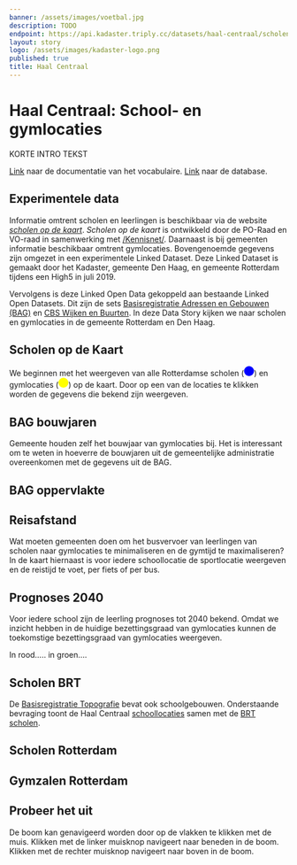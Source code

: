 ```yaml
---
banner: /assets/images/voetbal.jpg
description: TODO
endpoint: https://api.kadaster.triply.cc/datasets/haal-centraal/scholen-sportlocaties/services/virtuoso/sparql
layout: story
logo: /assets/images/kadaster-logo.png
published: true
title: Haal Centraal
---
```


# Haal Centraal: School- en gymlocaties

KORTE INTRO TEKST

[Link](/vocab/haal-centraal/index-en.html) naar de documentatie van
het vocabulaire.
[Link](https://kadaster.triply.cc/haal-centraal/scholen-sportlocaties)
naar de database.

## Experimentele data

Informatie omtrent scholen en leerlingen is beschikbaar via de website
[*scholen op de kaart*](https://www.scholenopdekaart.nl).  *Scholen op
de kaart* is ontwikkeld door de PO-Raad en VO-raad in samenwerking met
[/Kennisnet/](https://www.kennisnet.nl).  Daarnaast is bij gemeenten
informatie beschikbaar omtrent gymlocaties.  Bovengenoemde gegevens
zijn omgezet in een experimentele Linked Dataset.  Deze Linked Dataset
is gemaakt door het Kadaster, gemeente Den Haag, en gemeente Rotterdam
tijdens een High5 in juli 2019.

Vervolgens is deze Linked Open Data gekoppeld aan bestaande Linked
Open Datasets.  Dit zijn de sets [Basisregistratie Adressen en
Gebouwen
(BAG)](https://www.pdok.nl/introductie/-/article/basisregistratie-adressen-en-gebouwen-ba-1)
en [CBS Wijken en Buurten](https://data.pldn.nl/cbs/wijken-buurten/).
In deze Data Story kijken we naar scholen en gymlocaties in de
gemeente Rotterdam en Den Haag.

## Scholen op de Kaart

<p>We beginnen met het weergeven van alle Rotterdamse scholen (<svg
height="18" viewBox="0 0 18 18"
xmlns="http://www.w3.org/2000/svg"><circle cx="9" cy="9" fill="blue"
r="9"></circle></svg>) en gymlocaties (<svg height="18" viewBox="0 0
18 18" xmlns="http://www.w3.org/2000/svg"><circle cx="9" cy="9"
fill="yellow" r="9"></circle></svg>) op de kaart.  Door op een van de
locaties te klikken worden de gegevens die bekend zijn weergeven.</p>

<query data-config-ref="https://kadaster.triply.cc/haal-centraal/scholen-sportlocaties/queries/scholen-gymlocaties-3d">
</query>
<!--soortzaal,gem_afstand-->

## BAG bouwjaren

Gemeente houden zelf het bouwjaar van gymlocaties bij.  Het is
interessant om te weten in hoeverre de bouwjaren uit de gemeentelijke
administratie overeenkomen met de gegevens uit de BAG.

<query data-config-ref="https://kadaster.triply.cc/haal-centraal/scholen-sportlocaties/queries/bouwjaar-bag-vs-gemeente">
</query>

<!-- …..Geeft de kwaliteit van bouwjaren weer per wijk….. -->

## BAG oppervlakte

<query data-config-ref="https://kadaster.triply.cc/haal-centraal/scholen-sportlocaties/queries/schoolgebouw-oppervlakte">
</query>

## Reisafstand

Wat moeten gemeenten doen om het busvervoer van leerlingen van scholen
naar gymlocaties te minimaliseren en de gymtijd te maximaliseren?  In
de kaart hiernaast is voor iedere schoollocatie de sportlocatie
weergeven en de reistijd te voet, per fiets of per bus.

## Prognoses 2040

Voor iedere school zijn de leerling prognoses tot 2040 bekend.  Omdat
we inzicht hebben in de huidige bezettingsgraad van gymlocaties kunnen
de toekomstige bezettingsgraad van gymlocaties weergeven.

In rood….. in groen….

## Scholen BRT

De [Basisregistratie
Topografie](https://www.pdok.nl/introductie/-/article/basisregistratie-topografie-brt-topnl)
bevat ook schoolgebouwen.  Onderstaande bevraging toont de Haal
Centraal
[schoollocaties](https://kadaster.triply.cc/haal-centraal/scholen-sportlocaties/browser?resource=https%3A%2F%2Fkadaster.triply.cc%2Fhaal-centraal%2Fscholen-sportlocaties%2Fvocab%2FSchoollocatie)
samen met de [BRT
scholen](https://www.pdok.nl/datamodel/-/article/basisregistratie-topografie-brt-topnl#School).

<query data-config-ref="https://kadaster.triply.cc/haal-centraal/scholen-sportlocaties/queries/scholen-brt">
</query>

## Scholen Rotterdam

<query data-config-ref="https://kadaster.triply.cc/haal-centraal/scholen-sportlocaties/queries/label-scholen">
</query>

## Gymzalen Rotterdam

<div class="textbox">
  <h2>Probeer het uit</h2>
  <p>De boom kan genavigeerd worden door op de vlakken te klikken
  met de muis. Klikken met de linker muisknop navigeert naar
  beneden in de boom. Klikken met de rechter muisknop navigeert
  naar boven in de boom.</p>
</div>

<query data-config-ref="https://kadaster.triply.cc/haal-centraal/scholen-sportlocaties/queries/schoollocaties-gymlocaties">
</query>

